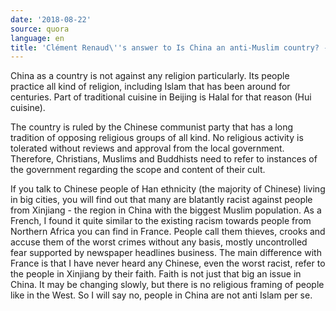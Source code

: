 ```yaml
---
date: '2018-08-22'
source: quora
language: en
title: 'Clément Renaud\''s answer to Is China an anti-Muslim country? - Quora'
---
```


China as a country is not against any religion particularly. Its people
practice all kind of religion, including Islam that has been around for
centuries. Part of traditional cuisine in Beijing is Halal for that
reason (Hui cuisine).

The country is ruled by the Chinese communist party that has a long
tradition of opposing religious groups of all kind. No religious
activity is tolerated without reviews and approval from the local
government. Therefore, Christians, Muslims and Buddhists need to refer
to instances of the government regarding the scope and content of their
cult.

If you talk to Chinese people of Han ethnicity (the majority of Chinese)
living in big cities, you will find out that many are blatantly racist
against people from Xinjiang - the region in China with the biggest
Muslim population. As a French, I found it quite similar to the existing
racism towards people from Northern Africa you can find in France.
People call them thieves, crooks and accuse them of the worst crimes
without any basis, mostly uncontrolled fear supported by newspaper
headlines business. The main difference with France is that I have never
heard any Chinese, even the worst racist, refer to the people in
Xinjiang by their faith. Faith is not just that big an issue in China.
It may be changing slowly, but there is no religious framing of people
like in the West. So I will say no, people in China are not anti Islam
per se.
